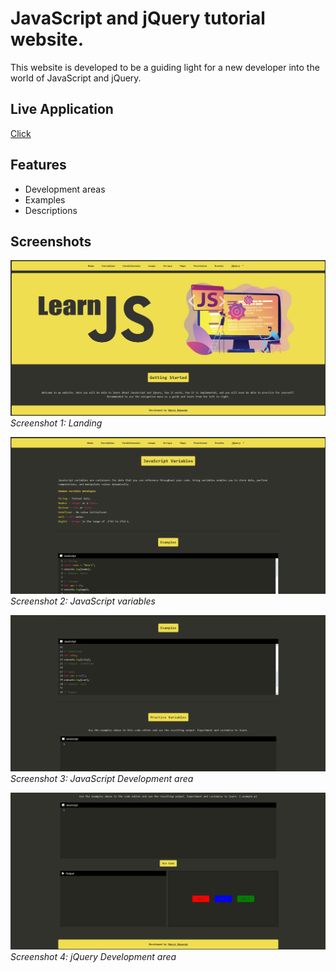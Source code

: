 # JavaScript and jQuery tutorial website.

This website is developed to be a guiding light for a new developer into the world of JavaScript and jQuery.

## Live Application
[Click](https://javascript-and-jquery-tutorials.netlify.app)

## Features

- Development areas
- Examples
- Descriptions

## Screenshots

![Screenshot 1](app-screenshots/1.png)
*Screenshot 1: Landing*

![Screenshot 2](app-screenshots/2.png)
*Screenshot 2: JavaScript variables*

![Screenshot 3](app-screenshots/3.png)
*Screenshot 3: JavaScript Development area*

![Screenshot 4](app-screenshots/4.png)
*Screenshot 4: jQuery Development area*
